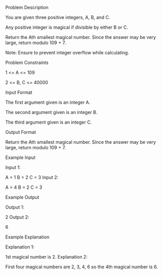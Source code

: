 Problem Description

You are given three positive integers, A, B, and C.

Any positive integer is magical if divisible by either B or C.

Return the Ath smallest magical number. Since the answer may be very large, return modulo 109 + 7.

Note: Ensure to prevent integer overflow while calculating.

Problem Constraints

1 <= A <= 109

2 <= B, C <= 40000

Input Format

The first argument given is an integer A.

The second argument given is an integer B.

The third argument given is an integer C.

Output Format

Return the Ath smallest magical number. Since the answer may be very large, return modulo 109 + 7.

Example Input

Input 1:

A = 1
B = 2
C = 3
Input 2:

A = 4
B = 2
C = 3

Example Output

Output 1:

2
Output 2:

6

Example Explanation

Explanation 1:

1st magical number is 2.
Explanation 2:

First four magical numbers are 2, 3, 4, 6 so the 4th magical number is 6.
